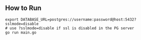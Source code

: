 ## How to Run 
```shell
export DATABASE_URL=postgres://username:password@host:5432?sslmode=disable
# use ?sslmode=disable if ssl is disabled in the PG server
go run main.go
```
